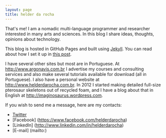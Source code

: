 ```yaml
---
layout: page
title: helder da rocha
---
```


That's me! I am a nomadic multi-language programmer and researcher interested in many arts and sciences. In this blog I share ideas, thoughts, opinions about technology.

This blog is hosted in GitHub Pages and built using [Jekyll](http://jekyllrb.com). You can read about how I set it up in  [this post]().

I have several other sites but most are in Portuguese. At <http://www.argonavis.com.br> I advertise my courses and consulting services and also make several tutorials available for download (all in Portuguese). I also have a personal website at <http://www.helderdarocha.com.br>. In 2012 I started making detailed full-size pterosaur skeletons out of recycled foam, and I have a blog about that in English at <http://imaginosaurus.wordpress.com>.

If you wish to send me a message, here are my contacts:

* [Twitter](http://www.twitter.com/helderdarocha)
* [Facebook] (https://www.facebook.com/helderdarocha)
* [LinkedIn] (http://www.linkedin.com/in/helderdarocha)
* [E-mail] (mailto:)
